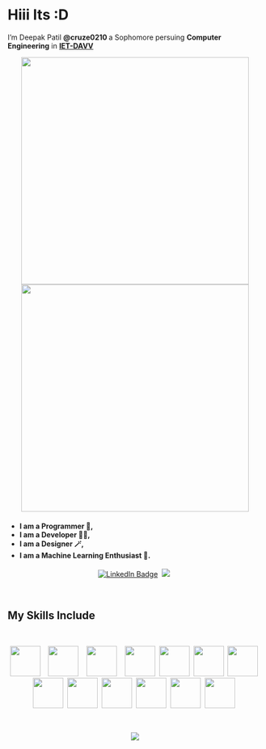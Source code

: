 


<h1>Hiii Its :D</h1>






<p>I’m Deepak Patil <strong>@cruze0210 </strong> a Sophomore persuing <strong> Computer Engineering</strong> in <strong><a href="https://www.ietdavv.edu.in/">IET-DAVV </a></strong>


<p align="center">
  <img src="https://media.tenor.com/UttC4AITYR4AAAAd/full-stack-developer.gif" width="450" />
   <img src="https://www.holopin.io/_next/image?url=%2Fapi%2Fuser%2Fboard%3Fuser%3Ddeepakkpatil&w=3840&q=75" width="450" />
  
</p>



<h4>
  
* I am a Programmer 📝,
* I am a Developer 👨‍💻,
* I am a Designer 🪄,
* I am a Machine Learning Enthusiast 🧩.

</h4>

<p align="center">
<a href="https://www.linkedin.com/in/deepak-patil-1625a8175/"><img src="https://img.shields.io/badge/-@deepakpatil-0077B5?style=flat-square&amp;labelColor=0077B5&amp;logo=LinkedIn&amp;link=https://www.linkedin.com/in/deepak-patil-1625a8175/" alt="LinkedIn Badge"></a>&nbsp;
<a href = "mailto:depuadi94@gmail.com"><img src="https://img.shields.io/badge/-@deepuadi94@gmail.com-D14836?style=flat-square&amp;&logo=gmail&logoColor=white"/></a>&nbsp;
</p>

&nbsp; &nbsp;
<br />

<left></left>

<h2>My Skills Include</h2>
<br />
<p align="center">
<img src="https://img.icons8.com/color/2x/c-plus-plus-logo.png" width="60" />&nbsp &nbsp
<img src="https://img.icons8.com/office/2x/react.png" width="60" />&nbsp &nbsp
<img src="https://img.icons8.com/color/2x/html-5.png" width="60" />&nbsp &nbsp
<img src="https://img.icons8.com/fluency/2x/css3.png" width="60" />&nbsp
<img src="https://img.icons8.com/color/2x/javascript.png" width="60" />&nbsp
<img src="https://img.icons8.com/color/2x/android-studio--v3.png" width="60" />&nbsp
<img src="https://img.icons8.com/color/2x/java-coffee-cup-logo.png" width="60" />&nbsp
<img src="https://img.icons8.com/color/2x/python.png" width="60" />&nbsp
<img src="https://img.icons8.com/color/2x/figma.png" width="60" />&nbsp
<img src="https://img.icons8.com/external-tal-revivo-color-tal-revivo/2x/external-netlify-a-cloud-computing-company-that-offers-hosting-and-serverless-backend-services-for-static-websites-logo-color-tal-revivo.png" width="60" />&nbsp
<img src="https://img.icons8.com/color/2x/firebase.png" width="60" />&nbsp
<img src="https://img.icons8.com/color/2x/git.png" width="60" />&nbsp
 <img src="https://img.icons8.com/color/2x/nodejs.png" width="60" />&nbsp
</p>
<br />
  
  <p align="center">
    <a href="https://git.io/streak-stats"><img src="https://github-readme-streak-stats.herokuapp.com?user=DeepakkPatil&mode=weekly"/></a>
</p>
